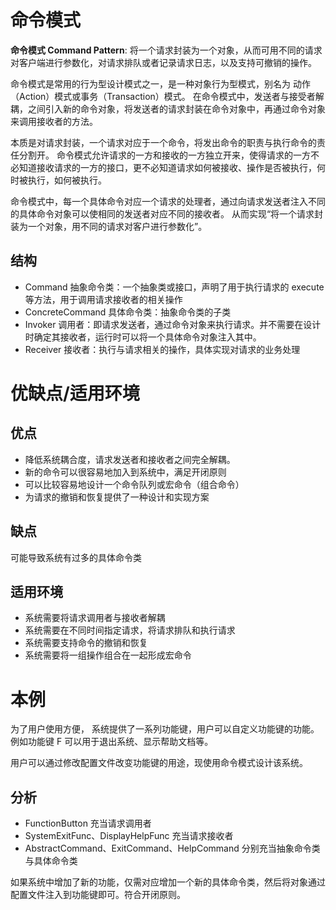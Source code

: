 # 命令模式

**命令模式 Command Pattern**: 将一个请求封装为一个对象，从而可用不同的请求对客户端进行参数化，对请求排队或者记录请求日志，以及支持可撤销的操作。

命令模式是常用的行为型设计模式之一，是一种对象行为型模式，别名为 动作（Action）模式或事务（Transaction）模式。
在命令模式中，发送者与接受者解耦，之间引入新的命令对象，将发送者的请求封装在命令对象中，再通过命令对象来调用接收者的方法。

本质是对请求封装，一个请求对应于一个命令，将发出命令的职责与执行命令的责任分割开。
命令模式允许请求的一方和接收的一方独立开来，使得请求的一方不必知道接收请求的一方的接口，更不必知道请求如何被接收、操作是否被执行，何时被执行，如何被执行。

命令模式中，每一个具体命令对应一个请求的处理者，通过向请求发送者注入不同的具体命令对象可以使相同的发送者对应不同的接收者。
从而实现“将一个请求封装为一个对象，用不同的请求对客户进行参数化”。

## 结构

- Command 抽象命令类：一个抽象类或接口，声明了用于执行请求的 execute 等方法，用于调用请求接收者的相关操作
- ConcreteCommand 具体命令类：抽象命令类的子类
- Invoker 调用者：即请求发送者，通过命令对象来执行请求。并不需要在设计时确定其接收者，运行时可以将一个具体命令对象注入其中。
- Receiver 接收者：执行与请求相关的操作，具体实现对请求的业务处理

# 优缺点/适用环境

## 优点

- 降低系统耦合度，请求发送者和接收者之间完全解耦。
- 新的命令可以很容易地加入到系统中，满足开闭原则
- 可以比较容易地设计一个命令队列或宏命令（组合命令）
- 为请求的撤销和恢复提供了一种设计和实现方案

## 缺点

可能导致系统有过多的具体命令类

## 适用环境

- 系统需要将请求调用者与接收者解耦
- 系统需要在不同时间指定请求，将请求排队和执行请求
- 系统需要支持命令的撤销和恢复
- 系统需要将一组操作组合在一起形成宏命令

# 本例

为了用户使用方便， 系统提供了一系列功能键，用户可以自定义功能键的功能。
例如功能键 F 可以用于退出系统、显示帮助文档等。

用户可以通过修改配置文件改变功能键的用途，现使用命令模式设计该系统。

## 分析

- FunctionButton 充当请求调用者
- SystemExitFunc、DisplayHelpFunc 充当请求接收者
- AbstractCommand、ExitCommand、HelpCommand 分别充当抽象命令类与具体命令类

如果系统中增加了新的功能，仅需对应增加一个新的具体命令类，然后将对象通过配置文件注入到功能键即可。符合开闭原则。


